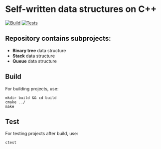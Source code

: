 # Self-written data structures on C++
[![Build](https://img.shields.io/github/actions/workflow/status/Luca-Abele-101/Some-Data-Structures/multiplatform-build.yml?branch=master&label=Build%20Status)](https://github.com/Luca-Abele-101/Some-Data-Structures/actions/workflows/multiplatform-build.yml)
[![Tests](https://img.shields.io/github/actions/workflow/status/Luca-Abele-101/Some-Data-Structures/multiplatform-tests.yml?branch=master&label=Tests%20Status&color=blue)](https://github.com/Luca-Abele-101/Some-Data-Structures/actions/workflows/multiplatform-tests.yml)

## Repository contains subprojects:
- **Binary tree** data structure  
- **Stack** data structure  
- **Queue** data structure  

## Build

For building projects, use:
```
mkdir build && cd build
cmake ../
make
```

## Test

For testing projects after build, use:
```
ctest
```
